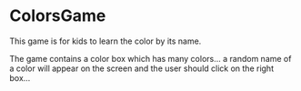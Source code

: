# ColorsGame

This game is for kids to learn the color by its name.
 
The game contains a color box which has many colors... a random name of a color will appear on the screen and the user should click on the right box...
